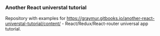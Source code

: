 ### Another React universtal tutorial

Repository with examples for https://graymur.gitbooks.io/another-react-universtal-tutorial/content/ - React/Redux/React-router universal app tutorial.